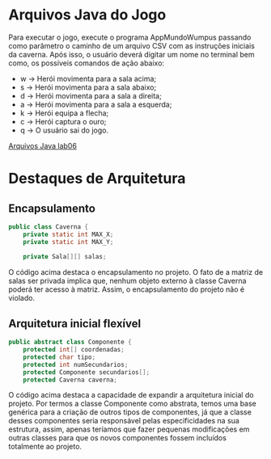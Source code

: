 # Arquivos Java do Jogo

Para executar o jogo, execute o programa AppMundoWumpus passando como parâmetro o caminho de um arquivo CSV com as instruções iniciais da caverna. Após isso, o usuário deverá digitar um nome no terminal bem como, os possíveis comandos de ação abaixo:

* w -> Herói movimenta para a sala acima;
* s -> Herói movimenta para a sala abaixo;
* d -> Herói movimenta para a sala a direita;
* a -> Herói movimenta para a sala a esquerda;
* k -> Herói equipa a flecha;
* c -> Herói captura o ouro;
* q -> O usuário sai do jogo.

[Arquivos Java lab06](scr/mc322/lab06)

# Destaques de Arquitetura

## Encapsulamento

```Java
public class Caverna {
	private static int MAX_X;
	private static int MAX_Y;
	
	private Sala[][] salas;
```

O código acima destaca o encapsulamento no projeto. O fato de a matriz de salas ser privada implica que, nenhum objeto externo à classe Caverna poderá ter acesso à matriz. Assim, o encapsulamento do projeto não é violado.

## Arquitetura inicial flexível

```Java
public abstract class Componente {
	protected int[] coordenadas;
	protected char tipo;
	protected int numSecundarios;
	protected Componente secundarios[];
	protected Caverna caverna;
```

O código acima destaca a capacidade de expandir a arquitetura inicial do projeto. Por termos a classe Componente como abstrata, temos uma base genérica para a criação de outros tipos de componentes, já que a classe desses componentes seria responsável pelas especificidades na sua estrutura, assim, apenas teríamos que fazer pequenas modificações em outras classes para que os novos componentes fossem incluídos totalmente ao projeto.